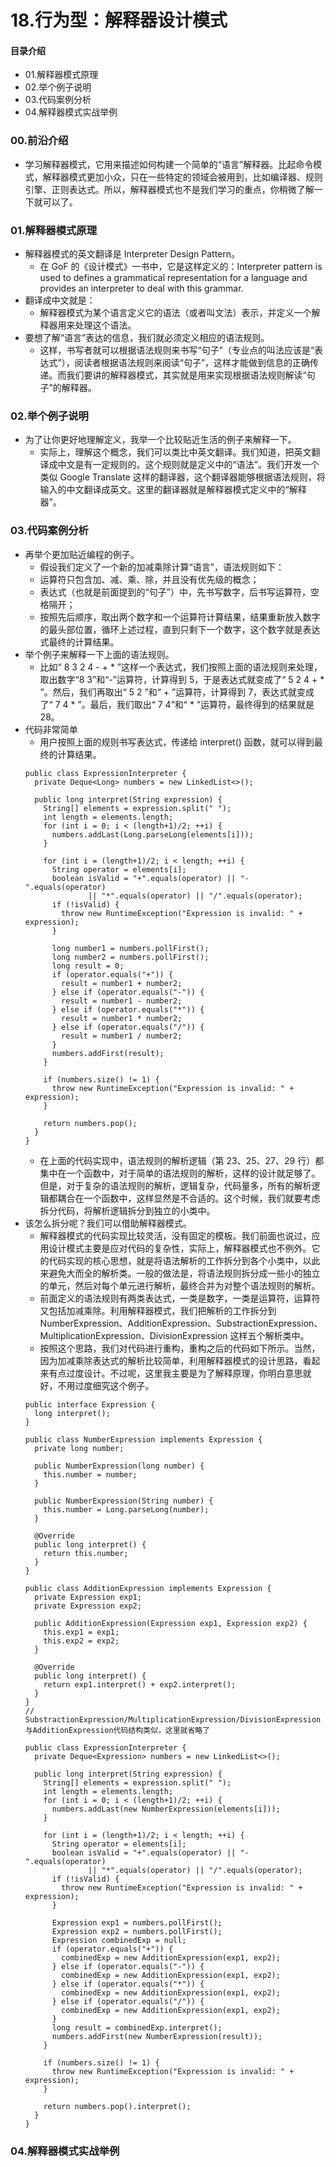 # 18.行为型：解释器设计模式
#### 目录介绍
- 01.解释器模式原理
- 02.举个例子说明
- 03.代码案例分析
- 04.解释器模式实战举例




### 00.前沿介绍
- 学习解释器模式，它用来描述如何构建一个简单的“语言”解释器。比起命令模式，解释器模式更加小众，只在一些特定的领域会被用到，比如编译器、规则引擎、正则表达式。所以，解释器模式也不是我们学习的重点，你稍微了解一下就可以了。




### 01.解释器模式原理
- 解释器模式的英文翻译是 Interpreter Design Pattern。
    - 在 GoF 的《设计模式》一书中，它是这样定义的：Interpreter pattern is used to defines a grammatical representation for a language and provides an interpreter to deal with this grammar.
- 翻译成中文就是：
    - 解释器模式为某个语言定义它的语法（或者叫文法）表示，并定义一个解释器用来处理这个语法。
- 要想了解“语言”表达的信息，我们就必须定义相应的语法规则。
    - 这样，书写者就可以根据语法规则来书写“句子”（专业点的叫法应该是“表达式”），阅读者根据语法规则来阅读“句子”，这样才能做到信息的正确传递。而我们要讲的解释器模式，其实就是用来实现根据语法规则解读“句子”的解释器。


### 02.举个例子说明
- 为了让你更好地理解定义，我举一个比较贴近生活的例子来解释一下。
    - 实际上，理解这个概念，我们可以类比中英文翻译。我们知道，把英文翻译成中文是有一定规则的。这个规则就是定义中的“语法”。我们开发一个类似 Google Translate 这样的翻译器，这个翻译器能够根据语法规则，将输入的中文翻译成英文。这里的翻译器就是解释器模式定义中的“解释器”。


### 03.代码案例分析
- 再举个更加贴近编程的例子。
    - 假设我们定义了一个新的加减乘除计算“语言”，语法规则如下：
    - 运算符只包含加、减、乘、除，并且没有优先级的概念；
    - 表达式（也就是前面提到的“句子”）中，先书写数字，后书写运算符，空格隔开；
    - 按照先后顺序，取出两个数字和一个运算符计算结果，结果重新放入数字的最头部位置，循环上述过程，直到只剩下一个数字，这个数字就是表达式最终的计算结果。
- 举个例子来解释一下上面的语法规则。
    - 比如“ 8 3 2 4 - + * ”这样一个表达式，我们按照上面的语法规则来处理，取出数字“8 3”和“-”运算符，计算得到 5，于是表达式就变成了“ 5 2 4 + * ”。然后，我们再取出“ 5 2 ”和“ + ”运算符，计算得到 7，表达式就变成了“ 7 4 * ”。最后，我们取出“ 7 4”和“ * ”运算符，最终得到的结果就是 28。
- 代码非常简单
    - 用户按照上面的规则书写表达式，传递给 interpret() 函数，就可以得到最终的计算结果。
    ```
    public class ExpressionInterpreter {
      private Deque<Long> numbers = new LinkedList<>();
    
      public long interpret(String expression) {
        String[] elements = expression.split(" ");
        int length = elements.length;
        for (int i = 0; i < (length+1)/2; ++i) {
          numbers.addLast(Long.parseLong(elements[i]));
        }
    
        for (int i = (length+1)/2; i < length; ++i) {
          String operator = elements[i];
          boolean isValid = "+".equals(operator) || "-".equals(operator)
                  || "*".equals(operator) || "/".equals(operator);
          if (!isValid) {
            throw new RuntimeException("Expression is invalid: " + expression);
          }
    
          long number1 = numbers.pollFirst();
          long number2 = numbers.pollFirst();
          long result = 0;
          if (operator.equals("+")) {
            result = number1 + number2;
          } else if (operator.equals("-")) {
            result = number1 - number2;
          } else if (operator.equals("*")) {
            result = number1 * number2;
          } else if (operator.equals("/")) {
            result = number1 / number2;
          }
          numbers.addFirst(result);
        }
    
        if (numbers.size() != 1) {
          throw new RuntimeException("Expression is invalid: " + expression);
        }
    
        return numbers.pop();
      }
    }
    ```
    - 在上面的代码实现中，语法规则的解析逻辑（第 23、25、27、29 行）都集中在一个函数中，对于简单的语法规则的解析，这样的设计就足够了。但是，对于复杂的语法规则的解析，逻辑复杂，代码量多，所有的解析逻辑都耦合在一个函数中，这样显然是不合适的。这个时候，我们就要考虑拆分代码，将解析逻辑拆分到独立的小类中。
- 该怎么拆分呢？我们可以借助解释器模式。
    - 解释器模式的代码实现比较灵活，没有固定的模板。我们前面也说过，应用设计模式主要是应对代码的复杂性，实际上，解释器模式也不例外。它的代码实现的核心思想，就是将语法解析的工作拆分到各个小类中，以此来避免大而全的解析类。一般的做法是，将语法规则拆分成一些小的独立的单元，然后对每个单元进行解析，最终合并为对整个语法规则的解析。
    - 前面定义的语法规则有两类表达式，一类是数字，一类是运算符，运算符又包括加减乘除。利用解释器模式，我们把解析的工作拆分到 NumberExpression、AdditionExpression、SubstractionExpression、MultiplicationExpression、DivisionExpression 这样五个解析类中。
    - 按照这个思路，我们对代码进行重构，重构之后的代码如下所示。当然，因为加减乘除表达式的解析比较简单，利用解释器模式的设计思路，看起来有点过度设计。不过呢，这里我主要是为了解释原理，你明白意思就好，不用过度细究这个例子。
    ```
    public interface Expression {
      long interpret();
    }
    
    public class NumberExpression implements Expression {
      private long number;
    
      public NumberExpression(long number) {
        this.number = number;
      }
    
      public NumberExpression(String number) {
        this.number = Long.parseLong(number);
      }
    
      @Override
      public long interpret() {
        return this.number;
      }
    }
    
    public class AdditionExpression implements Expression {
      private Expression exp1;
      private Expression exp2;
    
      public AdditionExpression(Expression exp1, Expression exp2) {
        this.exp1 = exp1;
        this.exp2 = exp2;
      }
    
      @Override
      public long interpret() {
        return exp1.interpret() + exp2.interpret();
      }
    }
    // SubstractionExpression/MultiplicationExpression/DivisionExpression与AdditionExpression代码结构类似，这里就省略了
    
    public class ExpressionInterpreter {
      private Deque<Expression> numbers = new LinkedList<>();
    
      public long interpret(String expression) {
        String[] elements = expression.split(" ");
        int length = elements.length;
        for (int i = 0; i < (length+1)/2; ++i) {
          numbers.addLast(new NumberExpression(elements[i]));
        }
    
        for (int i = (length+1)/2; i < length; ++i) {
          String operator = elements[i];
          boolean isValid = "+".equals(operator) || "-".equals(operator)
                  || "*".equals(operator) || "/".equals(operator);
          if (!isValid) {
            throw new RuntimeException("Expression is invalid: " + expression);
          }
    
          Expression exp1 = numbers.pollFirst();
          Expression exp2 = numbers.pollFirst();
          Expression combinedExp = null;
          if (operator.equals("+")) {
            combinedExp = new AdditionExpression(exp1, exp2);
          } else if (operator.equals("-")) {
            combinedExp = new AdditionExpression(exp1, exp2);
          } else if (operator.equals("*")) {
            combinedExp = new AdditionExpression(exp1, exp2);
          } else if (operator.equals("/")) {
            combinedExp = new AdditionExpression(exp1, exp2);
          }
          long result = combinedExp.interpret();
          numbers.addFirst(new NumberExpression(result));
        }
    
        if (numbers.size() != 1) {
          throw new RuntimeException("Expression is invalid: " + expression);
        }
    
        return numbers.pop().interpret();
      }
    }
    ```


### 04.解释器模式实战举例
























